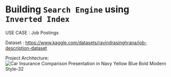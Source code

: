 # Building `Search Engine` using `Inverted Index`

USE CASE : Job Postings

Dataset : https://www.kaggle.com/datasets/ravindrasinghrana/job-description-dataset

Project Architecture:
![Car Insurance Comparison  Presentation in Navy Yellow Blue Bold Modern Style-32](https://github.com/user-attachments/assets/a299043d-b0da-4592-9f88-2cabcedb6f13)
